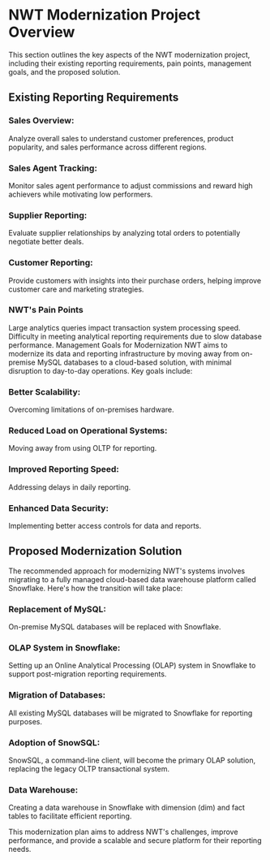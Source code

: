 # NWT Modernization Project Overview
This section outlines the key aspects of the NWT modernization project, including their existing reporting requirements, pain points, management goals, and the proposed solution.

## Existing Reporting Requirements
### Sales Overview: 
Analyze overall sales to understand customer preferences, product popularity, and sales performance across different regions.

### Sales Agent Tracking: 
Monitor sales agent performance to adjust commissions and reward high achievers while motivating low performers.

### Supplier Reporting: 
Evaluate supplier relationships by analyzing total orders to potentially negotiate better deals.

### Customer Reporting: 
Provide customers with insights into their purchase orders, helping improve customer care and marketing strategies.

### NWT's Pain Points
Large analytics queries impact transaction system processing speed.
Difficulty in meeting analytical reporting requirements due to slow database performance.
Management Goals for Modernization
NWT aims to modernize its data and reporting infrastructure by moving away from on-premise MySQL databases to a cloud-based solution, with minimal disruption to day-to-day operations. Key goals include:

### Better Scalability: 
Overcoming limitations of on-premises hardware.

### Reduced Load on Operational Systems: 
Moving away from using OLTP for reporting.

### Improved Reporting Speed: 
Addressing delays in daily reporting.

### Enhanced Data Security: 
Implementing better access controls for data and reports.

## Proposed Modernization Solution
The recommended approach for modernizing NWT's systems involves migrating to a fully managed cloud-based data warehouse platform called Snowflake. Here's how the transition will take place:

### Replacement of MySQL: 
On-premise MySQL databases will be replaced with Snowflake.

### OLAP System in Snowflake: 
Setting up an Online Analytical Processing (OLAP) system in Snowflake to support post-migration reporting requirements.

### Migration of Databases: 
All existing MySQL databases will be migrated to Snowflake for reporting purposes.

### Adoption of SnowSQL: 
SnowSQL, a command-line client, will become the primary OLAP solution, replacing the legacy OLTP transactional system.

### Data Warehouse: 
Creating a data warehouse in Snowflake with dimension (dim) and fact tables to facilitate efficient reporting.

This modernization plan aims to address NWT's challenges, improve performance, and provide a scalable and secure platform for their reporting needs.
